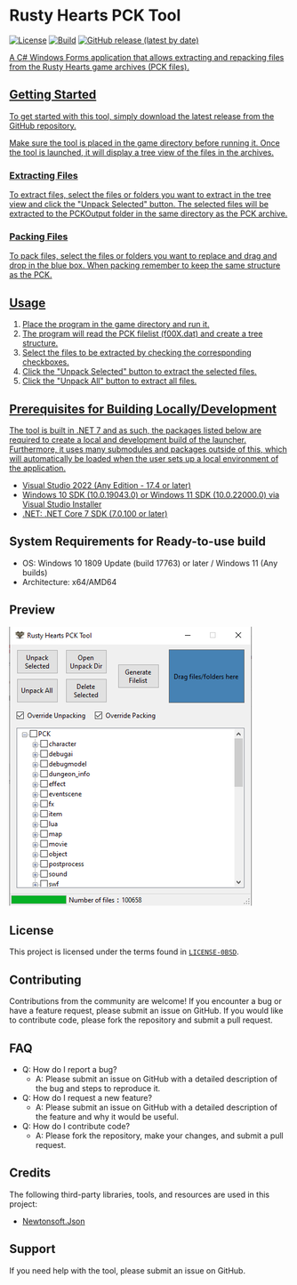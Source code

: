 # Rusty Hearts PCK Tool
[![License](https://img.shields.io/github/license/JuniorDark/RustyHearts-PCKTool?color=brown)](LICENSE)
[![Build](https://github.com/JuniorDark/RustyHearts-PCKTool/actions/workflows/build.yml/badge.svg)](https://github.com/JuniorDark/RustyHearts-PCKTool/actions/workflows/build.yml)
[![GitHub release (latest by date)](https://img.shields.io/github/v/release/JuniorDark/RustyHearts-PCKTool)](https://github.com/JuniorDark/RustyHearts-PCKTool/releases/latest) <a href="https://github.com/JuniorDark/RustyHearts-PCKTool/releases">

A C# Windows Forms application that allows extracting and repacking files from the Rusty Hearts game archives (PCK files).

## Getting Started

To get started with this tool, simply download the latest release from the GitHub repository.

Make sure the tool is placed in the game directory before running it. Once the tool is launched, it will display a tree view of the files in the archives.

### Extracting Files

To extract files, select the files or folders you want to extract in the tree view and click the "Unpack Selected" button. The selected files will be extracted to the PCKOutput folder in the same directory as the PCK archive.

### Packing Files

To pack files, select the files or folders you want to replace and drag and drop in the blue box. When packing remember to keep the same structure as the PCK.

## Usage

1. Place the program in the game directory and run it.
2. The program will read the PCK filelist (f00X.dat) and create a tree structure.
3. Select the files to be extracted by checking the corresponding checkboxes.
4. Click the "Unpack Selected" button to extract the selected files.
5. Click the "Unpack All" button to extract all files.

## Prerequisites for Building Locally/Development
The tool is built in .NET 7 and as such, the packages listed below are required to create a local and development build of the launcher. Furthermore, it uses many submodules and packages outside of this, which will automatically be loaded when the user sets up a local environment of the application.
* Visual Studio 2022 (Any Edition - 17.4 or later)
* Windows 10 SDK (10.0.19043.0) or Windows 11 SDK (10.0.22000.0) via Visual Studio Installer
* .NET: [.NET Core 7 SDK (7.0.100 or later)](https://dotnet.microsoft.com/en-us/download/dotnet/7.0)

## System Requirements for Ready-to-use build
* OS: Windows 10 1809 Update (build 17763) or later / Windows 11 (Any builds)
* Architecture: x64/AMD64

## Preview
![image](preview.png)

## License
This project is licensed under the terms found in [`LICENSE-0BSD`](LICENSE).

## Contributing
Contributions from the community are welcome! If you encounter a bug or have a feature request, please submit an issue on GitHub. If you would like to contribute code, please fork the repository and submit a pull request.

## FAQ
* Q: How do I report a bug?
  * A: Please submit an issue on GitHub with a detailed description of the bug and steps to reproduce it.
* Q: How do I request a new feature?
  * A: Please submit an issue on GitHub with a detailed description of the feature and why it would be useful.
* Q: How do I contribute code?
  * A: Please fork the repository, make your changes, and submit a pull request.

## Credits
The following third-party libraries, tools, and resources are used in this project:
* [Newtonsoft.Json](https://www.nuget.org/packages/Newtonsoft.Json)

## Support
If you need help with the tool, please submit an issue on GitHub.
